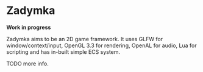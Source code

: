 # Zadymka
**Work in progress**

Zadymka aims to be an 2D game framework.
It uses GLFW for window/context/input, OpenGL 3.3 for rendering, OpenAL for audio, Lua for scripting and has in-built simple ECS system.

TODO more info.
